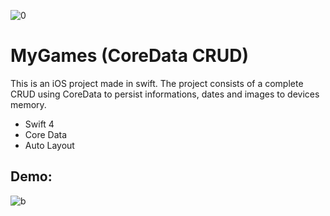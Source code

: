 ![0](https://user-images.githubusercontent.com/29257910/26899073-5c14d356-4ba4-11e7-8c6d-e50c20ac95c1.png)

# MyGames (CoreData CRUD)

This is an iOS project made in swift.
The project consists of a complete CRUD using CoreData to persist informations, dates and images to devices memory.

- Swift 4
- Core Data
- Auto Layout

## Demo:
![b](https://user-images.githubusercontent.com/29257910/31081332-eaf4a858-a761-11e7-90e9-feaa52d16b16.gif)

